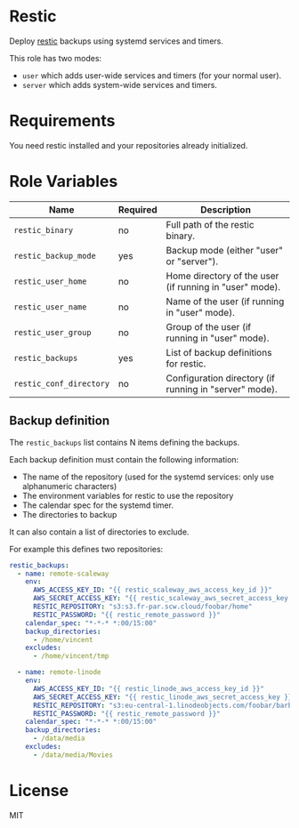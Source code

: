 # Restic

Deploy [restic](https://restic.net/) backups using systemd services and timers.

This role has two modes:
* `user` which adds user-wide services and timers (for your normal user).
* `server` which adds system-wide services and timers.

# Requirements

You need restic installed and your repositories already initialized.

# Role Variables

| Name                          | Required | Description
| --------------                | -------- | -----------------------------------
| `restic_binary`               | no       | Full path of the restic binary.
| `restic_backup_mode`          | yes      | Backup mode (either "user" or "server").
| `restic_user_home`            | no       | Home directory of the user (if running in "user" mode).
| `restic_user_name`            | no       | Name of the user (if running in "user" mode).
| `restic_user_group`           | no       | Group of the user (if running in "user" mode).
| `restic_backups`              | yes      | List of backup definitions for restic.
| `restic_conf_directory`       | no       | Configuration directory (if running in "server" mode).

## Backup definition

The `restic_backups` list contains N items defining the backups.

Each backup definition must contain the following information:
* The name of the repository (used for the systemd services: only use alphanumeric characters)
* The environment variables for restic to use the repository
* The calendar spec for the systemd timer.
* The directories to backup

It can also contain a list of directories to exclude.

For example this defines two repositories:

```yaml
restic_backups:
  - name: remote-scaleway
    env:
      AWS_ACCESS_KEY_ID: "{{ restic_scaleway_aws_access_key_id }}"
      AWS_SECRET_ACCESS_KEY: "{{ restic_scaleway_aws_secret_access_key }}"
      RESTIC_REPOSITORY: "s3:s3.fr-par.scw.cloud/foobar/home"
      RESTIC_PASSWORD: "{{ restic_remote_password }}"
    calendar_spec: "*-*-* *:00/15:00"
    backup_directories:
      - /home/vincent
    excludes:
      - /home/vincent/tmp

  - name: remote-linode
    env:
      AWS_ACCESS_KEY_ID: "{{ restic_linode_aws_access_key_id }}"
      AWS_SECRET_ACCESS_KEY: "{{ restic_linode_aws_secret_access_key }}"
      RESTIC_REPOSITORY: "s3:eu-central-1.linodeobjects.com/foobar/barbaz"
      RESTIC_PASSWORD: "{{ restic_remote_password }}"
    calendar_spec: "*-*-* *:00/15:00"
    backup_directories:
      - /data/media
    excludes:
      - /data/media/Movies
```

# License

MIT
